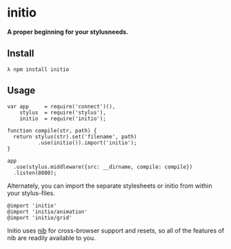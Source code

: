
initio
======

__A proper beginning for your stylusneeds.__


## Install

    λ npm install initio


## Usage

    var app     = require('connect')(),
        stylus  = require('stylus'),
        initio  = require('initio');

    function compile(str, path) {
      return stylus(str).set('filename', path)
              .use(initio()).import('initio');
    }

    app
      .use(stylus.middleware({src: __dirname, compile: compile})
      .listen(8080);

Alternately, you can import the separate stylesheets
or initio from within your stylus-files.

    @import 'initio'
    @import 'initio/animation'
    @import 'initio/grid'

Initio uses [nib](http://visionmedia.github.com/nib/) for cross-browser support
and resets, so all of the features of nib are readily available to you.

